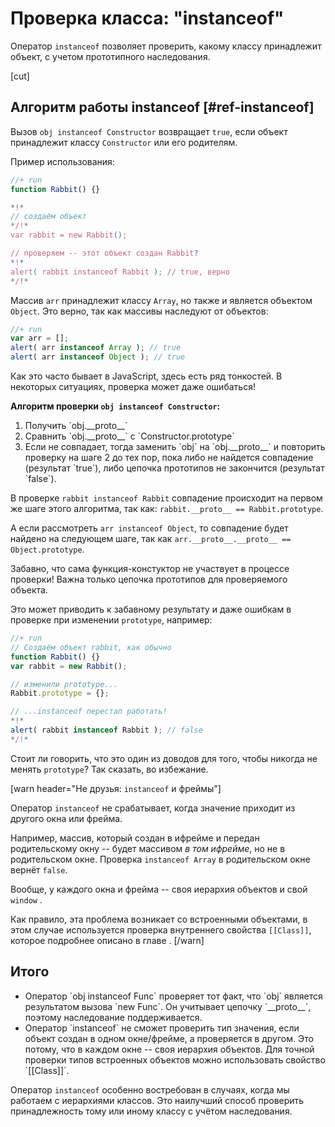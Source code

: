 # Проверка класса: "instanceof" 

Оператор `instanceof` позволяет проверить, какому классу принадлежит объект, с учетом прототипного наследования.

[cut]

## Алгоритм работы instanceof [#ref-instanceof]

Вызов `obj instanceof Constructor` возвращает `true`, если объект принадлежит классу `Constructor` или его родителям.

Пример использования:

```js
//+ run
function Rabbit() {}

*!*
// создаём объект
*/!*
var rabbit = new Rabbit();

// проверяем -- этот объект создан Rabbit?
*!*
alert( rabbit instanceof Rabbit ); // true, верно
*/!*
```

Массив `arr` принадлежит классу `Array`, но также и является объектом `Object`. Это верно, так как массивы наследуют от объектов:

```js
//+ run
var arr = [];
alert( arr instanceof Array ); // true
alert( arr instanceof Object ); // true
```

Как это часто бывает в JavaScript, здесь есть ряд тонкостей. В некоторых ситуациях, проверка может даже ошибаться!

**Алгоритм проверки `obj instanceof Constructor`:**

<ol>
<li>Получить `obj.__proto__`</li>
<li>Сравнить `obj.__proto__` с `Constructor.prototype`</li>
<li>Если не совпадает, тогда заменить `obj` на `obj.__proto__` и повторить проверку на шаге 2 до тех пор, пока либо не найдется совпадение (результат `true`), либо цепочка прототипов не закончится (результат `false`).</li>
</ol>

В проверке `rabbit instanceof Rabbit` совпадение происходит на первом же шаге этого алгоритма, так как: `rabbit.__proto__ == Rabbit.prototype`.

А если рассмотреть `arr instanceof Object`, то совпадение будет найдено на следующем шаге, так как `arr.__proto__.__proto__ == Object.prototype`.

Забавно, что сама функция-констуктор не участвует в процессе проверки! Важна только цепочка прототипов для проверяемого объекта.

Это может приводить к забавному результату и даже ошибкам в проверке при изменении `prototype`, например:

```js
//+ run
// Создаём объект rabbit, как обычно
function Rabbit() {}
var rabbit = new Rabbit();

// изменили prototype...
Rabbit.prototype = {};

// ...instanceof перестал работать!
*!*
alert( rabbit instanceof Rabbit ); // false
*/!*
```

Стоит ли говорить, что это один из доводов для того, чтобы никогда не менять `prototype`? Так сказать, во избежание.

[warn header="Не друзья: `instanceof` и фреймы"]

Оператор `instanceof` не срабатывает, когда значение приходит из другого окна или фрейма.

Например, массив, который создан в ифрейме и передан родительскому окну -- будет массивом *в том ифрейме*, но не в родительском окне. Проверка `instanceof Array` в родительском окне вернёт `false`.

Вообще, у каждого окна и фрейма -- своя иерархия объектов и свой `window` .

Как правило, эта проблема возникает со встроенными объектами, в этом случае используется проверка внутреннего свойства `[[Class]]`, которое подробнее описано в главе [](/class-instanceof).
[/warn]


## Итого

<ul>
<li>Оператор `obj instanceof Func` проверяет тот факт, что `obj` является результатом вызова `new Func`. Он учитывает цепочку `__proto__`, поэтому наследование поддерживается.</li>
<li>Оператор `instanceof` не сможет проверить тип значения, если объект создан в одном окне/фрейме, а проверяется в другом. Это потому, что в каждом окне -- своя иерархия объектов. Для точной проверки типов встроенных объектов можно использовать свойство `[[Class]]`.</li>
</ul>

Оператор `instanceof` особенно востребован в случаях, когда мы работаем с иерархиями классов. Это наилучший способ проверить принадлежность тому или иному классу с учётом наследования.
